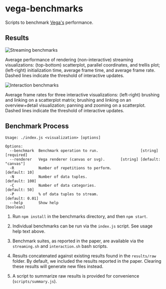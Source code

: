 # vega-benchmarks

Scripts to benchmark [Vega's](http://github.com/vega/vega) performance.

## Results

![Streaming benchmarks](http://vega.github.io/vega/images/benchmarks/streaming.png)

Average performance of rendering (non-interactive) streaming visualizations: (top-bottom) scatterplot, parallel coordinates, and trellis plot; (left-right) initialization time, average frame time, and average frame rate. Dashed lines indicate the threshold of interactive updates.

![Interaction benchmarks](http://vega.github.io/vega/images/benchmarks/interaction.png)

Average frame rates for three interactive visualizations: (left-right) brushing and linking on a scatterplot matrix; brushing and linking on an overview+detail visualization; panning and zooming on a scatterplot. Dashed lines indicate the threshold of interactive updates.

## Benchmark Process

```
Usage: ./index.js <visualization> [options]

Options:
  --benchmark  Benchmark operation to run.                   [string] [required]
  --renderer   Vega renderer (canvas or svg).       [string] [default: "canvas"]
  -R           Number of repetitions to perform.                   [default: 10]
  -N           Number of data tuples.                             [default: 100]
  -C           Number of data categories.                          [default: 50]
  -P           % of data tuples to stream.                       [default: 0.01]
  --help       Show help                                               [boolean]
```

1. Run `npm install` in the benchmarks directory, and then `npm start`.

2. Individual benchmarks can be run via the `index.js` script. See usage help text above.

3. Benchmark suites, as reported in the paper, are available via the
`streaming.sh` and `interaction.sh` bash scripts. 

4. Results concatenated against existing results found in the `results/raw` folder. By default, we included the results reported in the paper. Clearing these results will generate new files instead.

5. A script to summarize raw results is provided for convenience (`scripts/summary.js`).
